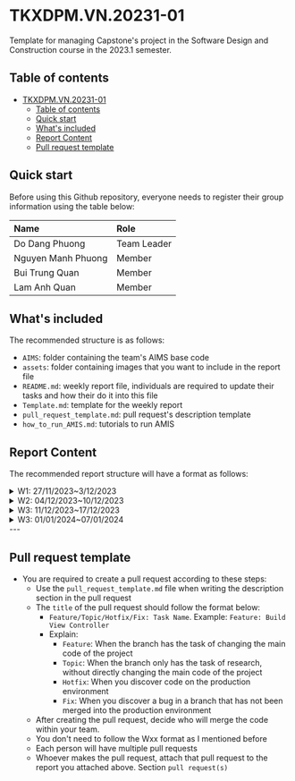 # TKXDPM.VN.20231-01
Template for managing Capstone's project in the Software Design and Construction course in the 2023.1 semester.

## Table of contents

- [TKXDPM.VN.20231-01](#tkxdpmvn20231-01)
  - [Table of contents](#table-of-contents)
  - [Quick start](#quick-start)
  - [What's included](#whats-included)
  - [Report Content](#report-content)
  - [Pull request template](#pull-request-template)

## Quick start

Before using this Github repository, everyone needs to register their group information using the table below:

| Name                 | Role        |
| :------------------- | :---------- |
| Do Dang Phuong       | Team Leader |
| Nguyen Manh Phuong   | Member      |
| Bui Trung Quan       | Member      |
| Lam Anh Quan         | Member      |
## What's included

The recommended structure is as follows:

- `AIMS`: folder containing the team's AIMS base code
- `assets`: folder containing images that you want to include in the report file
- `README.md`: weekly report file, individuals are required to update their tasks and how their do it into this file
- `Template.md`: template for the weekly report
- `pull_request_template.md`: pull request's description template
- `how_to_run_AMIS.md`: tutorials to run AMIS

## Report Content

The recommended report structure will have a format as follows:

<details>
  <summary>W1: 27/11/2023~3/12/2023</summary>
<br>
<details>
<summary>Do Dang Phuong</summary>
<br>

- Assigned tasks: Evaluate the coupling of methods in BaseController, HomeController & ViewCartController

- Implementation details:
  - Pull Request(s): https://github.com/PhuongDo1801/TKXDPM.KHMT.20231-18/pull/3

  
</details>

<details>
<summary>Lam Anh Quan</summary>
<br>

- Assigned tasks: Evaluate the coupling of methods in PlaceOrderController

- Implementation details:
  - Pull Request(s): https://github.com/PhuongDo1801/TKXDPM.KHMT.20231-18/pull/1


</details>

<details>
<summary>Nguyen Manh Phuong</summary>
<br>

- Assigned tasks: Evaluate the coupling of methods in PaymentController

- Implementation details:
  - Pull Request(s): https://github.com/PhuongDo1801/TKXDPM.KHMT.20231-18/pull/2

</details>

</details>

<details>

  <summary>W2: 04/12/2023~10/12/2023 </summary>
<br>
<details>
<summary>Do Dang Phuong</summary>
<br>

- Assigned tasks: cohesion analysis in BaseController and HomeController

- Implementation details:
  - Pull Request(s): https://github.com/PhuongDo1801/TKXDPM.KHMT.20231-18/pull/7

</details>

<details>
<summary>Lam Anh Quan</summary>
<br>

- Assigned tasks: cohesion analysis in PlaceOrderController

- Implementation details:
  - Pull Request(s): https://github.com/PhuongDo1801/TKXDPM.KHMT.20231-18/pull/11

</details>

<br>
<details>
<summary>Nguyen Manh Phuong</summary>
<br>

- Assigned tasks: cohesion analysis in  class PaymentController

- Implementation details:
  - Pull Request(s): https://github.com/PhuongDo1801/TKXDPM.KHMT.20231-18/pull/9

</details>

<details>
<summary>Bui Trung Quan</summary>
<br>

- Assigned tasks: cohesion analysis in  class ViewCartController

- Implementation details:
  - Pull Request(s): https://github.com/PhuongDo1801/TKXDPM.KHMT.20231-18/pull/12

</details>

</details>

<details>
  <summary>W3: 11/12/2023~17/12/2023</summary>
<br>
<details>
<summary>Nguyen Manh Phuong</summary>
<br>
- Assigned tasks: Evaluate the solid in PaymentController, entity/cart, views/screen/cart, views/screen/home
  
- Implementation details:
  - Pull Request(s): https://github.com/PhuongDo1801/TKXDPM.KHMT.20231-18/pull/14
</details>
<details>
<summary>Do Dang Phuong</summary>
<br>
- Assigned tasks: Evaluate the solid in BaseController va HomeController, entity/cart, views/screen/BaseScreenHandler, views/screen/popup/PopupScreen
  
- Implementation details: 
  - Pull Request(s): https://github.com/PhuongDo1801/TKXDPM.KHMT.20231-18/pull/15
</details>
<details>
<summary>Lam Anh Quan</summary>
<br>
- Assigned tasks: Evaluate the solid in PlaceOrderController
  
- Implementation details: 
  - Pull Request(s): https://github.com/PhuongDo1801/TKXDPM.KHMT.20231-18/pull/19
</details>
</details>

<details>
  <summary>W3: 01/01/2024~07/01/2024</summary>
<br>
<details>
<summary>Do Dang Phuong</summary>
<br>
- Assigned tasks: Feature Search in HomeSreen
- Implementation details: 
  - Pull Request(s): https://github.com/PhuongDo1801/TKXDPM.KHMT.20231-18/pull/21
</details>
</details>
---

## Pull request template

- You are required to create a pull request according to these steps:
  - Use the `pull_request_template.md` file when writing the description section in the pull request
  - The `title` of the pull request should follow the format below:
    - `Feature/Topic/Hotfix/Fix: Task Name`. Example: `Feature: Build View Controller`
    - Explain:
      - `Feature`: When the branch has the task of changing the main code of the project
      - `Topic`: When the branch only has the task of research, without directly changing the main code of the project
      - `Hotfix`: When you discover code on the production environment
      - `Fix`: When you discover a bug in a branch that has not been merged into the production environment
  - After creating the pull request, decide who will merge the code within your team.
  - You don't need to follow the Wxx format as I mentioned before
  - Each person will have multiple pull requests
  - Whoever makes the pull request, attach that pull request to the report you attached above. Section `pull request(s)`

